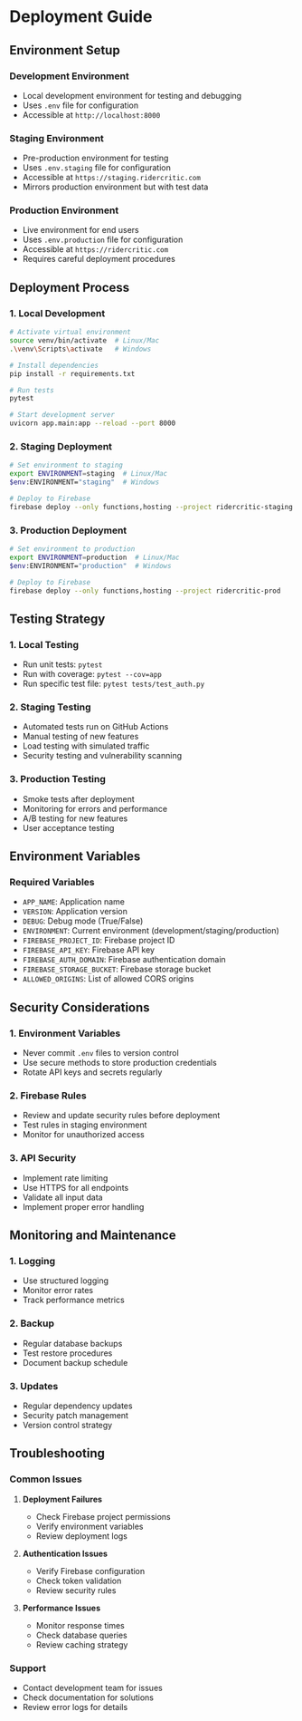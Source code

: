 # Deployment Guide

## Environment Setup

### Development Environment
- Local development environment for testing and debugging
- Uses `.env` file for configuration
- Accessible at `http://localhost:8000`

### Staging Environment
- Pre-production environment for testing
- Uses `.env.staging` file for configuration
- Accessible at `https://staging.ridercritic.com`
- Mirrors production environment but with test data

### Production Environment
- Live environment for end users
- Uses `.env.production` file for configuration
- Accessible at `https://ridercritic.com`
- Requires careful deployment procedures

## Deployment Process

### 1. Local Development
```bash
# Activate virtual environment
source venv/bin/activate  # Linux/Mac
.\venv\Scripts\activate   # Windows

# Install dependencies
pip install -r requirements.txt

# Run tests
pytest

# Start development server
uvicorn app.main:app --reload --port 8000
```

### 2. Staging Deployment
```bash
# Set environment to staging
export ENVIRONMENT=staging  # Linux/Mac
$env:ENVIRONMENT="staging"  # Windows

# Deploy to Firebase
firebase deploy --only functions,hosting --project ridercritic-staging
```

### 3. Production Deployment
```bash
# Set environment to production
export ENVIRONMENT=production  # Linux/Mac
$env:ENVIRONMENT="production"  # Windows

# Deploy to Firebase
firebase deploy --only functions,hosting --project ridercritic-prod
```

## Testing Strategy

### 1. Local Testing
- Run unit tests: `pytest`
- Run with coverage: `pytest --cov=app`
- Run specific test file: `pytest tests/test_auth.py`

### 2. Staging Testing
- Automated tests run on GitHub Actions
- Manual testing of new features
- Load testing with simulated traffic
- Security testing and vulnerability scanning

### 3. Production Testing
- Smoke tests after deployment
- Monitoring for errors and performance
- A/B testing for new features
- User acceptance testing

## Environment Variables

### Required Variables
- `APP_NAME`: Application name
- `VERSION`: Application version
- `DEBUG`: Debug mode (True/False)
- `ENVIRONMENT`: Current environment (development/staging/production)
- `FIREBASE_PROJECT_ID`: Firebase project ID
- `FIREBASE_API_KEY`: Firebase API key
- `FIREBASE_AUTH_DOMAIN`: Firebase authentication domain
- `FIREBASE_STORAGE_BUCKET`: Firebase storage bucket
- `ALLOWED_ORIGINS`: List of allowed CORS origins

## Security Considerations

### 1. Environment Variables
- Never commit `.env` files to version control
- Use secure methods to store production credentials
- Rotate API keys and secrets regularly

### 2. Firebase Rules
- Review and update security rules before deployment
- Test rules in staging environment
- Monitor for unauthorized access

### 3. API Security
- Implement rate limiting
- Use HTTPS for all endpoints
- Validate all input data
- Implement proper error handling

## Monitoring and Maintenance

### 1. Logging
- Use structured logging
- Monitor error rates
- Track performance metrics

### 2. Backup
- Regular database backups
- Test restore procedures
- Document backup schedule

### 3. Updates
- Regular dependency updates
- Security patch management
- Version control strategy

## Troubleshooting

### Common Issues
1. **Deployment Failures**
   - Check Firebase project permissions
   - Verify environment variables
   - Review deployment logs

2. **Authentication Issues**
   - Verify Firebase configuration
   - Check token validation
   - Review security rules

3. **Performance Issues**
   - Monitor response times
   - Check database queries
   - Review caching strategy

### Support
- Contact development team for issues
- Check documentation for solutions
- Review error logs for details 